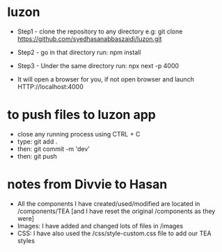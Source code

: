 # luzon
* Step1 - clone the repository to any directory e.g: git clone https://github.com/syedhasanabbaszaidi/luzon.git
* Step2 - go in that directory run: npm install 
* Step3 - Under the same directory run: npx next -p 4000

* It will open a browser for you, if not open browser and launch HTTP://localhost:4000

# to push files to luzon app
* close any running process using CTRL + C 
* type: git add .
* then: git commit -m 'dev'
* then: git push

# notes from Divvie to Hasan
* All the components I have created/used/modified are located in /components/TEA [and I have reset the original /components as they were]
* Images: I have added and changed lots of files in /images
* CSS: I have also used the /css/style-custom.css file to add our TEA styles